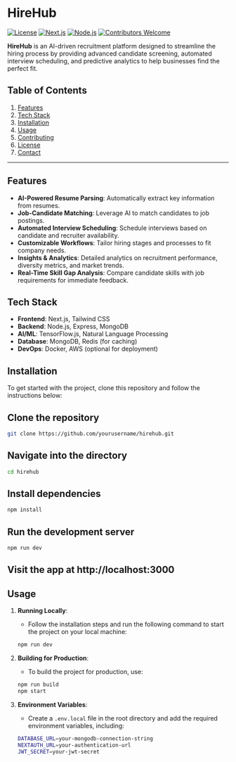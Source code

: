 # **HireHub** 

[![License](https://img.shields.io/badge/license-MIT-blue.svg)](LICENSE)
[![Next.js](https://img.shields.io/badge/next.js-11.1.2-blue.svg)](https://nextjs.org/)
[![Node.js](https://img.shields.io/badge/node.js-14.x-brightgreen.svg)](https://nodejs.org/)
[![Contributors Welcome](https://img.shields.io/badge/contributors-welcome-brightgreen.svg)](CONTRIBUTING.md)

**HireHub** is an AI-driven recruitment platform designed to streamline the hiring process by providing advanced candidate screening, automated interview scheduling, and predictive analytics to help businesses find the perfect fit.

## **Table of Contents**
1. [Features](#features)
2. [Tech Stack](#tech-stack)
3. [Installation](#installation)
4. [Usage](#usage)
5. [Contributing](#contributing)
6. [License](#license)
7. [Contact](#contact)

---

## **Features**
- **AI-Powered Resume Parsing**: Automatically extract key information from resumes.
- **Job-Candidate Matching**: Leverage AI to match candidates to job postings.
- **Automated Interview Scheduling**: Schedule interviews based on candidate and recruiter availability.
- **Customizable Workflows**: Tailor hiring stages and processes to fit company needs.
- **Insights & Analytics**: Detailed analytics on recruitment performance, diversity metrics, and market trends.
- **Real-Time Skill Gap Analysis**: Compare candidate skills with job requirements for immediate feedback.

## **Tech Stack**
- **Frontend**: Next.js, Tailwind CSS
- **Backend**: Node.js, Express, MongoDB
- **AI/ML**: TensorFlow.js, Natural Language Processing
- **Database**: MongoDB, Redis (for caching)
- **DevOps**: Docker, AWS (optional for deployment)

## **Installation**

To get started with the project, clone this repository and follow the instructions below:

## Clone the repository

```bash
git clone https://github.com/yourusername/hirehub.git
```

## Navigate into the directory

```bash
cd hirehub
```

## Install dependencies

```bash
npm install
```

## Run the development server

```bash
npm run dev
```

## Visit the app at http://localhost:3000

## **Usage**

1. **Running Locally**: 
    - Follow the installation steps and run the following command to start the project on your local machine:

    ```bash
    npm run dev
    ```

2. **Building for Production**: 
    - To build the project for production, use:

    ```bash
    npm run build
    npm start
    ```

3. **Environment Variables**: 
    - Create a `.env.local` file in the root directory and add the required environment variables, including:

    ```bash
    DATABASE_URL=your-mongodb-connection-string
    NEXTAUTH_URL=your-authentication-url
    JWT_SECRET=your-jwt-secret
    ```
